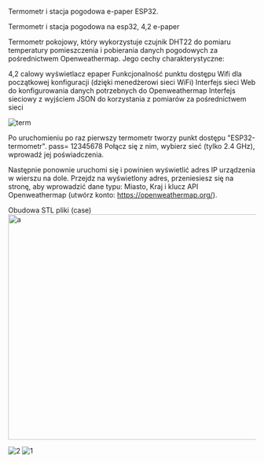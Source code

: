 Termometr i stacja pogodowa e-paper ESP32.

Termometr i stacja pogodowa na esp32, 4,2  e-paper

Termometr pokojowy, który wykorzystuje czujnik DHT22 do pomiaru temperatury pomieszczenia i pobierania danych pogodowych za pośrednictwem Openweathermap. Jego cechy charakterystyczne:

  4,2 calowy wyświetlacz epaper
  Funkcjonalność punktu dostępu Wifi dla początkowej konfiguracji (dzięki menedżerowi sieci WiFi)
  Interfejs sieci Web do konfigurowania danych potrzebnych do Openweathermap
  Interfejs sieciowy z wyjściem JSON do korzystania z pomiarów za pośrednictwem sieci

 ![term](https://github.com/user-attachments/assets/40114ef1-7e9d-4b4c-8e03-ce0d42f800ee)

Po uruchomieniu po raz pierwszy termometr tworzy punkt dostępu "ESP32-termometr". pass= 12345678
Połącz się z nim, wybierz sieć (tylko 2.4 GHz), wprowadź jej poświadczenia. 

Następnie ponownie uruchomi się i powinien wyświetlić adres IP urządzenia w wierszu na dole. 
Przejdz na wyświetlony adres, przeniesiesz się na stronę, aby wprowadzić dane typu: Miasto, Kraj i klucz API Openweathermap (utwórz konto: https://openweathermap.org/).

Obudowa STL pliki (case)
<img width="800" height="458" alt="a" src="https://github.com/user-attachments/assets/356c71e2-a828-4a08-a154-5154613f0ba1" />

![2](https://github.com/user-attachments/assets/daf168f7-c106-44c2-92c3-7ea4bc010418)
![1](https://github.com/user-attachments/assets/1f20293a-c0a9-468c-9af5-a1d6d5c1d88e)
